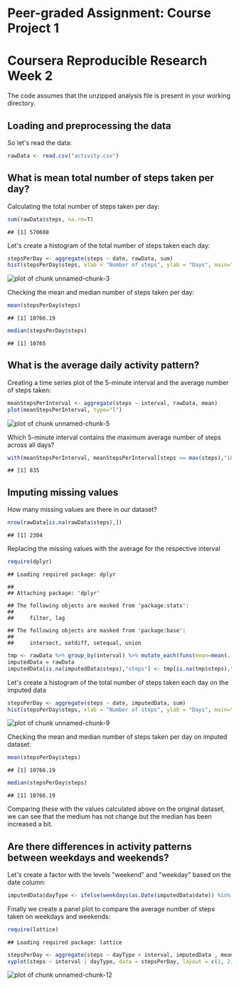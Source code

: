 # Peer-graded Assignment: Course Project 1
# Coursera Reproducible Research Week 2

The code assumes that the unzipped analysis file is present in your working directory.

## Loading and preprocessing the data
So let's read the data:

```r
rawData <- read.csv("activity.csv")
```
## What is mean total number of steps taken per day?
Calculating the total number of steps taken per day:

```r
sum(rawData$steps, na.rm=T)
```

```
## [1] 570608
```
Let's create a histogram of the total number of steps taken each day:

```r
stepsPerDay <- aggregate(steps ~ date, rawData, sum)
hist(stepsPerDay$steps, xlab = "Number of steps", ylab = "Days", main="Histogram of steps taken per day")
```

![plot of chunk unnamed-chunk-3](figure/unnamed-chunk-3-1.png)

Checking the mean and median number of steps taken per day:

```r
mean(stepsPerDay$steps)
```

```
## [1] 10766.19
```

```r
median(stepsPerDay$steps)
```

```
## [1] 10765
```
## What is the average daily activity pattern?
Creating a time series plot of the 5-minute interval and the average number of steps taken:

```r
meanStepsPerInterval <- aggregate(steps ~ interval, rawData, mean)
plot(meanStepsPerInterval, type="l")
```

![plot of chunk unnamed-chunk-5](figure/unnamed-chunk-5-1.png)

Which 5-minute interval contains the maximum average number of steps across all days?

```r
with(meanStepsPerInterval, meanStepsPerInterval[steps == max(steps),"interval"])
```

```
## [1] 835
```
## Imputing missing values
How many missing values are there in our dataset?

```r
nrow(rawData[is.na(rawData$steps),])
```

```
## [1] 2304
```
Replacing the missing values with the average for the respective interval

```r
require(dplyr)
```

```
## Loading required package: dplyr
```

```
## 
## Attaching package: 'dplyr'
```

```
## The following objects are masked from 'package:stats':
## 
##     filter, lag
```

```
## The following objects are masked from 'package:base':
## 
##     intersect, setdiff, setequal, union
```

```r
tmp <- rawData %>% group_by(interval) %>% mutate_each(funs(mean=mean(., na.rm=T)), steps)
imputedData = rawData
imputedData[is.na(imputedData$steps),"steps"] <- tmp[is.na(tmp$steps),"mean"]
```
Let's create a histogram of the total number of steps taken each day on the imputed data

```r
stepsPerDay <- aggregate(steps ~ date, imputedData, sum)
hist(stepsPerDay$steps, xlab = "Number of steps", ylab = "Days", main="Histogram of steps taken per day")
```

![plot of chunk unnamed-chunk-9](figure/unnamed-chunk-9-1.png)

Checking the mean and median number of steps taken per day on imputed dataset:

```r
mean(stepsPerDay$steps)
```

```
## [1] 10766.19
```

```r
median(stepsPerDay$steps)
```

```
## [1] 10766.19
```
Comparing these with the values calculated above on the original dataset, we can see that the medium has not change but the median has been increased a bit.

## Are there differences in activity patterns between weekdays and weekends?
Let's create a factor with the levels "weekend" and "weekday" based on the date column:

```r
imputedData$dayType <- ifelse(weekdays(as.Date(imputedData$date)) %in% c("Saturday", "Sunday"), "weekend", "weekday")
```
Finally we create a panel plot to compare the average number of steps taken on weekdays and weekends:

```r
require(lattice)
```

```
## Loading required package: lattice
```

```r
stepsPerDay <- aggregate(steps ~ dayType + interval, imputedData , mean)
xyplot(steps ~ interval | dayType, data = stepsPerDay, layout = c(1, 2), type="l", xlab = "Interval", ylab = "Number of steps")
```

![plot of chunk unnamed-chunk-12](figure/unnamed-chunk-12-1.png)
